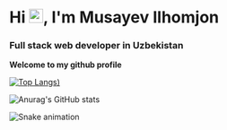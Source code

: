 <h1>Hi <img src="https://media.giphy.com/media/hvRJCLFzcasrR4ia7z/giphy.gif" width="25px">, I'm Musayev Ilhomjon</h1>

<h3>Full stack web developer in Uzbekistan</h3>



**Welcome to my github profile**



[![Top Langs](https://github-readme-stats.vercel.app/api/top-langs/?username=IlhomMusayev&langs_count=8))](https://github.com/IlhomMusayev/github-readme-stats) 

![Anurag's GitHub stats](https://github-readme-stats.vercel.app/api?username=IlhomMusayev&show_icons=true&theme=dark)


![Snake animation](https://github.com/IlhomMusayev/IlhomMusayev/blob/output/github-contribution-grid-snake.svg)




